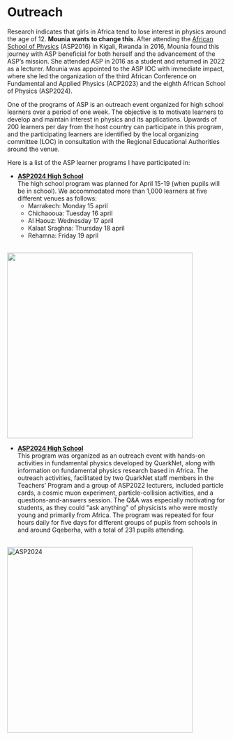 # Outreach
Research indicates that girls in Africa tend to lose interest in physics around the age of 12. **Mounia wants to change this**. After attending the
[African School of Physics](https://africanschoolofphysics.org) (ASP2016) in Kigali, Rwanda in 2016, Mounia found this journey with ASP beneficial for both herself 
and the advancement of the ASP’s mission. She attended ASP in 2016 as a student and returned in 2022 as a lecturer. 
Mounia was appointed to the ASP IOC with immediate impact, where she led the organization of the third African Conference on Fundamental and Applied Physics (ACP2023)
and the eighth African School of Physics (ASP2024).

One of the programs of ASP is an outreach event organized for high school learners over a period of one week. 
The objective is to motivate learners to develop and maintain interest in physics and its applications. 
Upwards of 200 learners per day from the host country can participate in this program, and the participating 
learners are identified by the local organizing committee (LOC) in consultation with the Regional Educational Authorities around the venue.

Here is a list of the ASP learner programs I have participated in:
- **[ASP2024 High School](https://indico.cern.ch/event/1393743/)** <br /> 
    The high school program was planned for April 15-19 (when pupils will be in school). We accommodated more than 1,000 learners at five different venues as follows:
  - Marrakech: Monday 15 april
  - Chichaooua: Tuesday 16 april
  - Al Haouz:  Wednesday 17 april
  - Kalaat Sraghna: Thursday 18 april
  - Rehamna: Friday 19 april <br> <br>
  
<img style="" width="425" src="ASP2022_Learners_Program.jpeg"> 



- **[ASP2024 High School]([https://indico.cern.ch/event/1393743/](https://africanschoolofphysics.org/asp2022/))** <br /> 
    This program was organized as an outreach event with hands-on activities in fundamental physics developed by QuarkNet, along with information
    on fundamental physics research based in Africa. The outreach activities, facilitated by two QuarkNet staff members in the Teachers’ Program
    and a group of ASP2022 lecturers, included particle cards, a cosmic muon experiment, particle-collision activities, and a questions-and-answers session.
    The Q&A was especially motivating for students, as they could "ask anything" of physicists who were mostly young and primarily from Africa. The program was repeated 
    for four hours daily for five days for different groups of pupils from schools in and around Gqeberha, with a total of 231 pupils attending.<br> <br>

<img style="" width="425" alt="ASP2024" title="ASP2024" src="ASP2024_Learners_Program.jpeg">
